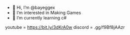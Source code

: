 - 👋 Hi, I’m @bayeggex
- 👀 I’m interested in Making Games
- 🌱 I’m currently learning c#

youtube =  https://bit.ly/3dKrA0w
discord = .gg/f9Bf8jAAzr
